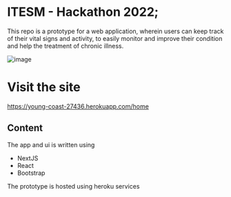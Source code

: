 # ITESM - Hackathon 2022;

This repo is a prototype for a web application, wherein users can keep track
of their vital signs and activity, to easily monitor and improve their
condition and help the treatment of chronic illness.

![image](https://user-images.githubusercontent.com/40474768/166170639-417e7a0b-d34b-4137-9d8c-5ff97fe41090.png)

# Visit the site

https://young-coast-27436.herokuapp.com/home

## Content

The app and ui is written using
- NextJS
- React
- Bootstrap

The prototype is hosted using heroku services
